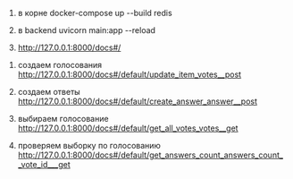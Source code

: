 1. в корне
   docker-compose up --build redis

2. в backend
   uvicorn main:app --reload

3. http://127.0.0.1:8000/docs#/

1) создаем голосования http://127.0.0.1:8000/docs#/default/update_item_votes__post

2) создаем ответы http://127.0.0.1:8000/docs#/default/create_answer_answer__post

3) выбираем голосование http://127.0.0.1:8000/docs#/default/get_all_votes_votes__get

4) проверяем выборку по голосованию http://127.0.0.1:8000/docs#/default/get_answers_count_answers_count__vote_id___get
